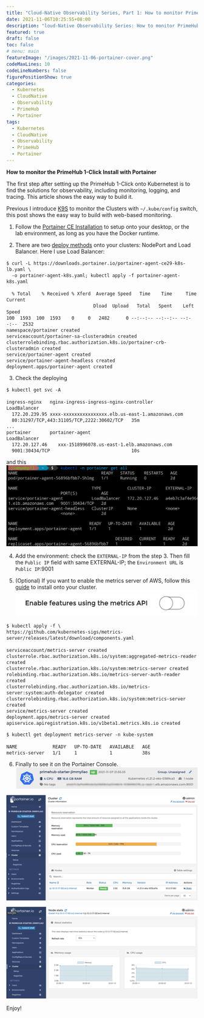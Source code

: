 ```yaml
---
title: "Cloud-Native Observability Series, Part 1: How to monitor PrimeHub 1-Click Install with Portainer"
date: 2021-11-06T10:25:55+08:00
description: "loud-Native Observability Series: How to monitor PrimeHub 1-Click Install with Portainer"
featured: true
draft: false
toc: false
# menu: main
featureImage: "/images/2021-11-06-portainer-cover.png"
codeMaxLines: 10
codeLineNumbers: false
figurePositionShow: true
categories:
  - Kubernetes
  - CloudNative
  - Observability
  - PrimeHub
  - Portainer
tags:
  - Kubernetes
  - CloudNative
  - Observability
  - PrimeHub
  - Portainer
---
```


**How to monitor the PrimeHub 1-Click Install with Portainer**

The first step after setting up the PrimeHub 1-Click onto Kubernetest is to find the solutions for observability, including monitoring, logging, and tracing. This article shows the easy way to build it.


<!--more-->

Previous I introduce [K9S](https://jimmyliao.net/post/2021-09-01-k9s-microk8s/) to monitor the Clusters with `~/.kube/config` switch, this post shows the easy way to build with web-based monitoring.


1. Follow the [Portainer CE Installation](https://docs.portainer.io/v/ce-2.9/start/install) to setup onto your desktop, or the lab environment, as long as you have the Docker runtime.

2. There are two [deploy methods](https://docs.portainer.io/v/ce-2.9/admin/environments/add/kubernetes
) onto your clusters: NodePort and Load Balancer. Here I use Load Balancer:

```
$ curl -L https://downloads.portainer.io/portainer-agent-ce29-k8s-lb.yaml \
  -o portainer-agent-k8s.yaml; kubectl apply -f portainer-agent-k8s.yaml

  % Total    % Received % Xferd  Average Speed   Time    Time     Time  Current
                                Dload  Upload   Total   Spent    Left  Speed
100  1593  100  1593    0     0   2482      0 --:--:-- --:--:-- --:--:--  2532
namespace/portainer created
serviceaccount/portainer-sa-clusteradmin created
clusterrolebinding.rbac.authorization.k8s.io/portainer-crb-clusteradmin created
service/portainer-agent created
service/portainer-agent-headless created
deployment.apps/portainer-agent created

```

3. Check the deploying

```
$ kubectl get svc -A

ingress-nginx   nginx-ingress-ingress-nginx-controller       LoadBalancer   
  172.20.239.95 xxxx-xxxxxxxxxxxxxxxx.elb.us-east-1.amazonaws.com   
  80:31297/TCP,443:31105/TCP,2222:30602/TCP   35m
...
portainer       portainer-agent                              LoadBalancer   
  172.20.127.46    xxx-1518996078.us-east-1.elb.amazonaws.com         
  9001:30434/TCP                              10s
```

and this
![](/images/2021-11-06-portainer-01.png)


4. Add the environment: check the `EXTERNAL-IP` from the step 3. Then fill the `Public IP` field with same EXTERNAL-IP; the `Environment URL` is `Public IP`:9001


5. (Optional) If you want to enable the metrics server of AWS, follow this [guide](https://docs.aws.amazon.com/eks/latest/userguide/metrics-server.html) to install onto your cluster.
![](/images/2021-11-06-portainer-02.png)

```
$ kubectl apply -f \
https://github.com/kubernetes-sigs/metrics-server/releases/latest/download/components.yaml

serviceaccount/metrics-server created
clusterrole.rbac.authorization.k8s.io/system:aggregated-metrics-reader created
clusterrole.rbac.authorization.k8s.io/system:metrics-server created
rolebinding.rbac.authorization.k8s.io/metrics-server-auth-reader created
clusterrolebinding.rbac.authorization.k8s.io/metrics-server:system:auth-delegator created
clusterrolebinding.rbac.authorization.k8s.io/system:metrics-server created
service/metrics-server created
deployment.apps/metrics-server created
apiservice.apiregistration.k8s.io/v1beta1.metrics.k8s.io created
```

```
$ kubectl get deployment metrics-server -n kube-system

NAME             READY   UP-TO-DATE   AVAILABLE   AGE
metrics-server   1/1     1            1           38s
```

6. Finally to see it on the Portainer Console.
![](/images/2021-11-06-portainer-03.png)

![](/images/2021-11-06-portainer-04.png)

![](/images/2021-11-06-portainer-05.png)


Enjoy!
